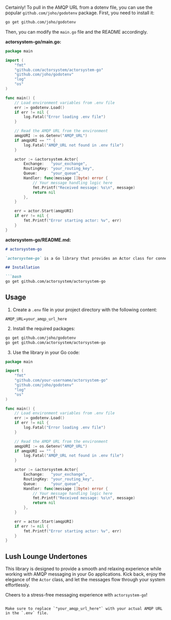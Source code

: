 Certainly! To pull in the AMQP URL from a dotenv file, you can use the popular `github.com/joho/godotenv` package. First, you need to install it:

```bash
go get github.com/joho/godotenv
```

Then, you can modify the `main.go` file and the README accordingly.

**actorsystem-go/main.go:**

```go
package main

import (
	"fmt"
	"github.com/actorsystem/actorsystem-go"
	"github.com/joho/godotenv"
	"log"
	"os"
)

func main() {
	// Load environment variables from .env file
	err := godotenv.Load()
	if err != nil {
		log.Fatal("Error loading .env file")
	}

	// Read the AMQP URL from the environment
	amqpURI := os.Getenv("AMQP_URL")
	if amqpURI == "" {
		log.Fatal("AMQP_URL not found in .env file")
	}

	actor := &actorsystem.Actor{
		Exchange:   "your_exchange",
		RoutingKey: "your_routing_key",
		Queue:      "your_queue",
		Handler: func(message []byte) error {
			// Your message handling logic here
			fmt.Printf("Received message: %s\n", message)
			return nil
		},
	}

	err = actor.Start(amqpURI)
	if err != nil {
		fmt.Printf("Error starting actor: %v", err)
	}
}
```

**actorsystem-go/README.md:**

```markdown
# actorsystem-go

`actorsystem-go` is a Go library that provides an Actor class for connecting to AMQP, creating and/or binding a queue using a routing key, and consuming messages.

## Installation

```bash
go get github.com/actorsystem/actorsystem-go
```

## Usage

1. Create a `.env` file in your project directory with the following content:

```
AMQP_URL=your_amqp_url_here
```

2. Install the required packages:

```bash
go get github.com/joho/godotenv
go get github.com/actorsystem/actorsystem-go
```

3. Use the library in your Go code:

```go
package main

import (
	"fmt"
	"github.com/your-username/actorsystem-go"
	"github.com/joho/godotenv"
	"log"
	"os"
)

func main() {
	// Load environment variables from .env file
	err := godotenv.Load()
	if err != nil {
		log.Fatal("Error loading .env file")
	}

	// Read the AMQP URL from the environment
	amqpURI := os.Getenv("AMQP_URL")
	if amqpURI == "" {
		log.Fatal("AMQP_URL not found in .env file")
	}

	actor := &actorsystem.Actor{
		Exchange:   "your_exchange",
		RoutingKey: "your_routing_key",
		Queue:      "your_queue",
		Handler: func(message []byte) error {
			// Your message handling logic here
			fmt.Printf("Received message: %s\n", message)
			return nil
		},
	}

	err = actor.Start(amqpURI)
	if err != nil {
		fmt.Printf("Error starting actor: %v", err)
	}
}
```

## Lush Lounge Undertones

This library is designed to provide a smooth and relaxing experience while working with AMQP messaging in your Go applications. Kick back, enjoy the elegance of the `Actor` class, and let the messages flow through your system effortlessly.

Cheers to a stress-free messaging experience with `actorsystem-go`!
```

Make sure to replace `"your_amqp_url_here"` with your actual AMQP URL in the `.env` file.